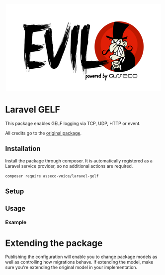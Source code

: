 <p align="center"><a href="https://see.asseco.com" target="_blank"><img src="https://github.com/asseco-voice/art/blob/main/evil_logo.png" width="500"></a></p>

# Laravel GELF

This package enables GELF logging via TCP, UDP, HTTP or event.

All credits go to the [original package](https://github.com/hedii/laravel-gelf-logger). 

## Installation

Install the package through composer. It is automatically registered
as a Laravel service provider, so no additional actions are required.

``composer require asseco-voice/laravel-gelf``

## Setup

## Usage

### Example

# Extending the package

Publishing the configuration will enable you to change package models as
well as controlling how migrations behave. If extending the model, make sure
you're extending the original model in your implementation.
